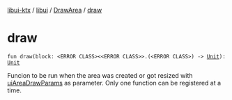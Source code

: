 [libui-ktx](../../index.md) / [libui](../index.md) / [DrawArea](index.md) / [draw](./draw.md)

# draw

`fun draw(block: <ERROR CLASS><<ERROR CLASS>>.(<ERROR CLASS>) -> `[`Unit`](https://kotlinlang.org/api/latest/jvm/stdlib/kotlin/-unit/index.html)`): `[`Unit`](https://kotlinlang.org/api/latest/jvm/stdlib/kotlin/-unit/index.html)

Funcion to be run when the area was created or got resized with [uiAreaDrawParams](#) as parameter.
Only one function can be registered at a time.

